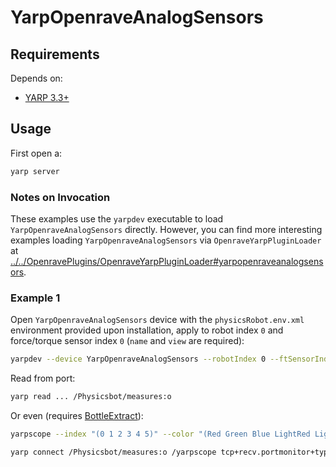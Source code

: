 # YarpOpenraveAnalogSensors


## Requirements
Depends on:
- [YARP 3.3+](https://github.com/roboticslab-uc3m/installation-guides/blob/master/docs/install-yarp.md)

## Usage
First open a:
```bash
yarp server
```

### Notes on Invocation
These examples use the `yarpdev` executable to load `YarpOpenraveAnalogSensors` directly. However, you can find more interesting examples loading `YarpOpenraveAnalogSensors` via `OpenraveYarpPluginLoader` at [../../OpenravePlugins/OpenraveYarpPluginLoader#yarpopenraveanalogsensors](../../OpenravePlugins/OpenraveYarpPluginLoader#yarpopenraveanalogsensors).

### Example 1
Open `YarpOpenraveAnalogSensors` device with the `physicsRobot.env.xml` environment provided upon installation, apply to robot index `0` and force/torque sensor index `0` (`name` and `view` are required):

```bash
yarpdev --device YarpOpenraveAnalogSensors --robotIndex 0 --ftSensorIndices 0 --period 50 --env openrave/physicsRobot.env.xml --name /Physicsbot --view
```

Read from port:
```bash
yarp read ... /Physicsbot/measures:o
```

Or even (requires [BottleExtract](https://github.com/roboticslab-uc3m/yarp-devices/tree/e3b9d8e0874c75d26a1b0e05d9d63bcf805aff76/libraries/YarpPlugins/PortMonitorPlugins/cpp/bottle_extract_portmonitor)):
```bash
yarpscope --index "(0 1 2 3 4 5)" --color "(Red Green Blue LightRed LightGreen LightBlue)"
```
```bash
yarp connect /Physicsbot/measures:o /yarpscope tcp+recv.portmonitor+type.dll+file.BottleExtract+index.5+subindex.0+subsubindex.0
```
